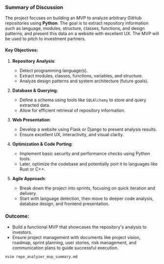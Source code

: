 ### Summary of Discussion

The project focuses on building an MVP to analyze arbitrary GitHub repositories using **Python**. The goal is to extract repository information such as language, modules, structure, classes, functions, and design patterns, and present this data on a website with excellent UX. The MVP will be used to pitch to investment partners.

#### Key Objectives:

1. **Repository Analysis**:

   - Detect programming language(s).
   - Extract modules, classes, functions, variables, and structure.
   - Analyze design patterns and system architecture (future goals).

2. **Database & Querying**:

   - Define a schema using tools like `SQLAlchemy` to store and query extracted data.
   - Allow for efficient retrieval of repository information.

3. **Web Presentation**:

   - Develop a website using Flask or Django to present analysis results.
   - Ensure excellent UX, interactivity, and visual clarity.

4. **Optimization & Code Porting**:

   - Implement basic security and performance checks using Python tools.
   - Later, optimize the codebase and potentially port it to languages like Rust or C++.

5. **Agile Approach**:
   - Break down the project into sprints, focusing on quick iteration and delivery.
   - Start with language detection, then move to deeper code analysis, database design, and frontend presentation.

### Outcome:

- Build a functional MVP that showcases the repository's analysis to investors.
- Ensure project management with documents like project vision, roadmap, sprint planning, user stories, risk management, and communication plans to guide successful execution.

```bash
nvim repo_analyzer_mvp_summary.md
```

